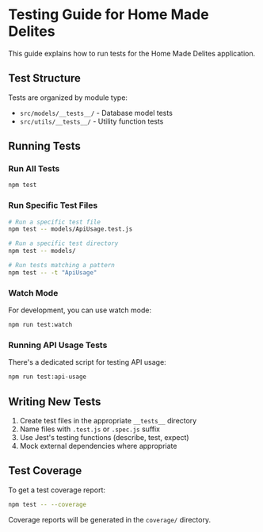# Testing Guide for Home Made Delites

This guide explains how to run tests for the Home Made Delites application.

## Test Structure

Tests are organized by module type:

-   `src/models/__tests__/` - Database model tests
-   `src/utils/__tests__/` - Utility function tests

## Running Tests

### Run All Tests

```bash
npm test
```

### Run Specific Test Files

```bash
# Run a specific test file
npm test -- models/ApiUsage.test.js

# Run a specific test directory
npm test -- models/

# Run tests matching a pattern
npm test -- -t "ApiUsage"
```

### Watch Mode

For development, you can use watch mode:

```bash
npm run test:watch
```

### Running API Usage Tests

There's a dedicated script for testing API usage:

```bash
npm run test:api-usage
```

## Writing New Tests

1. Create test files in the appropriate `__tests__` directory
2. Name files with `.test.js` or `.spec.js` suffix
3. Use Jest's testing functions (describe, test, expect)
4. Mock external dependencies where appropriate

## Test Coverage

To get a test coverage report:

```bash
npm test -- --coverage
```

Coverage reports will be generated in the `coverage/` directory.
